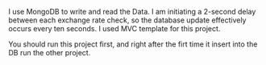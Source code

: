 I use MongoDB to write and read the Data.
I am initiating a 2-second delay between each exchange rate check, so the database update effectively occurs every ten seconds.
I used MVC template for this project.

You should run this project first, and right after the firt time it insert into the DB run the other project.
